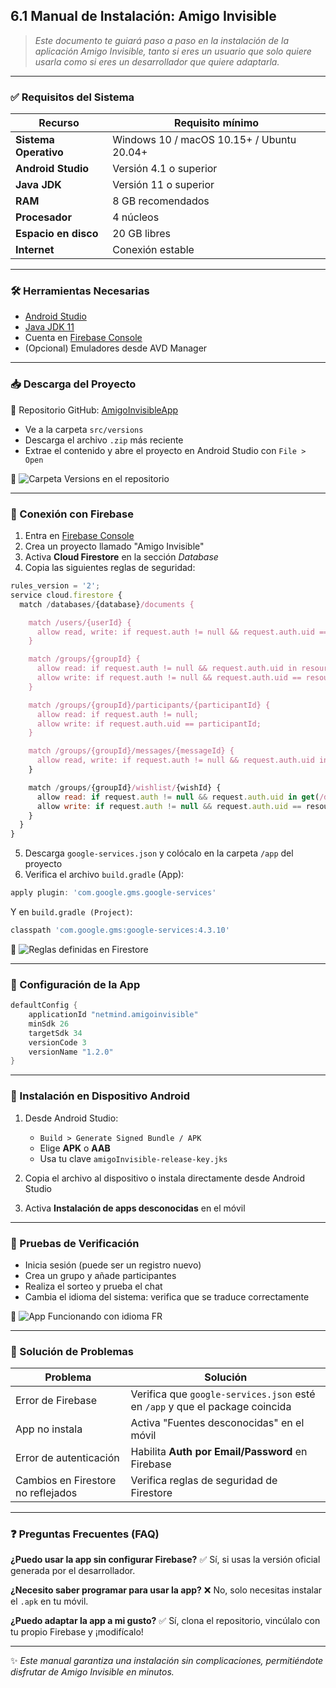## 6.1 Manual de Instalación: Amigo Invisible

> *Este documento te guiará paso a paso en la instalación de la aplicación Amigo Invisible, tanto si eres un usuario que solo quiere usarla como si eres un desarrollador que quiere adaptarla.*

---

### ✅ Requisitos del Sistema

| Recurso               | Requisito mínimo                          |
| --------------------- | ----------------------------------------- |
| **Sistema Operativo** | Windows 10 / macOS 10.15+ / Ubuntu 20.04+ |
| **Android Studio**    | Versión 4.1 o superior                    |
| **Java JDK**          | Versión 11 o superior                     |
| **RAM**               | 8 GB recomendados                         |
| **Procesador**        | 4 núcleos                                 |
| **Espacio en disco**  | 20 GB libres                              |
| **Internet**          | Conexión estable                          |

---

### 🛠 Herramientas Necesarias

* [Android Studio](https://developer.android.com/studio)
* [Java JDK 11](https://www.oracle.com/java/technologies/javase-jdk11-downloads.html)
* Cuenta en [Firebase Console](https://console.firebase.google.com)
* (Opcional) Emuladores desde AVD Manager

---

### 📥 Descarga del Proyecto

📁 Repositorio GitHub: [AmigoInvisibleApp](https://github.com/P3droRamirez/FCT.PROYECT.AmigoInvisibleApp)

* Ve a la carpeta `src/versions`
* Descarga el archivo `.zip` más reciente
* Extrae el contenido y abre el proyecto en Android Studio con `File > Open`

📸 ![Carpeta Versions en el repositorio](../assets/Versions.png)


---

### 🔗 Conexión con Firebase

1. Entra en [Firebase Console](https://console.firebase.google.com)
2. Crea un proyecto llamado "Amigo Invisible"
3. Activa **Cloud Firestore** en la sección *Database*
4. Copia las siguientes reglas de seguridad:

```js
rules_version = '2';
service cloud.firestore {
  match /databases/{database}/documents {

    match /users/{userId} {
      allow read, write: if request.auth != null && request.auth.uid == userId;
    }

    match /groups/{groupId} {
      allow read: if request.auth != null && request.auth.uid in resource.data.members;
      allow write: if request.auth != null && request.auth.uid == resource.data.owner;
    }

    match /groups/{groupId}/participants/{participantId} {
      allow read: if request.auth != null;
      allow write: if request.auth.uid == participantId;
    }

    match /groups/{groupId}/messages/{messageId} {
      allow read, write: if request.auth != null && request.auth.uid in get(/databases/$(database)/documents/groups/$(groupId)).data.members;
    }

    match /groups/{groupId}/wishlist/{wishId} {
      allow read: if request.auth != null && request.auth.uid in get(/databases/$(database)/documents/groups/$(groupId)).data.members;
      allow write: if request.auth != null && request.auth.uid == resource.data.owner;
    }
  }
}

```

5. Descarga `google-services.json` y colócalo en la carpeta `/app` del proyecto
6. Verifica el archivo `build.gradle` (App):

```groovy
apply plugin: 'com.google.gms.google-services'
```

Y en `build.gradle (Project)`:

```groovy
classpath 'com.google.gms:google-services:4.3.10'
```
📸 ![Reglas definidas en Firestore](../assets/ReglasFirebase.png)

---

### 🔧 Configuración de la App

```groovy
defaultConfig {
    applicationId "netmind.amigoinvisible"
    minSdk 26
    targetSdk 34
    versionCode 3
    versionName "1.2.0"
}
```

---

### 📲 Instalación en Dispositivo Android

1. Desde Android Studio:

   * `Build > Generate Signed Bundle / APK`
   * Elige **APK** o **AAB**
   * Usa tu clave `amigoInvisible-release-key.jks`
2. Copia el archivo al dispositivo o instala directamente desde Android Studio
3. Activa **Instalación de apps desconocidas** en el móvil

---

### 🧪 Pruebas de Verificación

* Inicia sesión (puede ser un registro nuevo)
* Crea un grupo y añade participantes
* Realiza el sorteo y prueba el chat
* Cambia el idioma del sistema: verifica que se traduce correctamente

📸 ![App Funcionando con idioma FR](../assets/Grupos(FR).png)


---

### 🚨 Solución de Problemas

| Problema                           | Solución                                                                     |
| ---------------------------------- | ---------------------------------------------------------------------------- |
| Error de Firebase                  | Verifica que `google-services.json` esté en `/app` y que el package coincida |
| App no instala                     | Activa "Fuentes desconocidas" en el móvil                                    |
| Error de autenticación             | Habilita **Auth por Email/Password** en Firebase                             |
| Cambios en Firestore no reflejados | Verifica reglas de seguridad de Firestore                                    |

---

### ❓ Preguntas Frecuentes (FAQ)

**¿Puedo usar la app sin configurar Firebase?**
✅ Sí, si usas la versión oficial generada por el desarrollador.

**¿Necesito saber programar para usar la app?**
❌ No, solo necesitas instalar el `.apk` en tu móvil.

**¿Puedo adaptar la app a mi gusto?**
✅ Sí, clona el repositorio, vincúlalo con tu propio Firebase y ¡modifícalo!

---

✨ *Este manual garantiza una instalación sin complicaciones, permitiéndote disfrutar de Amigo Invisible en minutos.*
